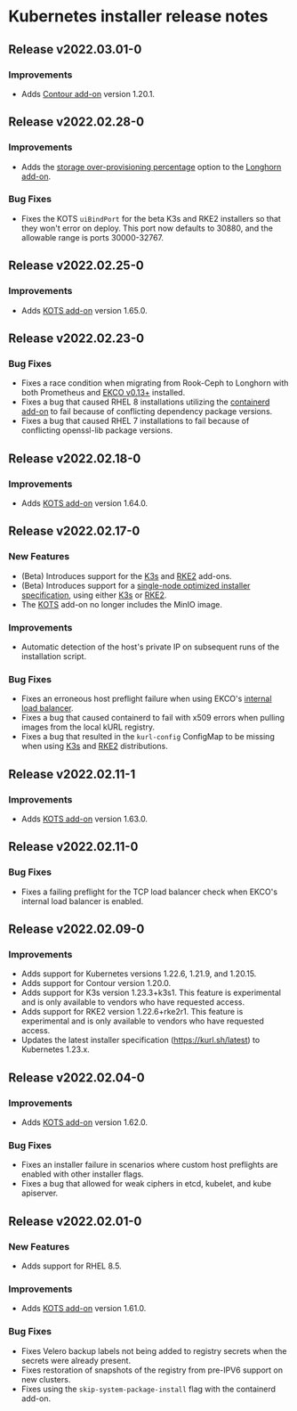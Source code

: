 # Kubernetes installer release notes

## Release v2022.03.01-0

### <label>Improvements</label>

- Adds [Contour add-on](/docs/add-ons/contour) version 1.20.1.

## Release v2022.02.28-0

### <label>Improvements</label>

- Adds the [storage over-provisioning percentage](https://longhorn.io/docs/1.2.3/references/settings/#storage-over-provisioning-percentage) option to the [Longhorn add-on](/docs/add-ons/longhorn).

### <label>Bug Fixes</label>

- Fixes the KOTS `uiBindPort` for the beta K3s and RKE2 installers so that they won't error on deploy. This port now defaults to 30880, and the allowable range is ports 30000-32767.

## Release v2022.02.25-0

### <label>Improvements</label>

- Adds [KOTS add-on](/docs/add-ons/kotsadm) version 1.65.0.

## Release v2022.02.23-0

### <label>Bug Fixes</label>

- Fixes a race condition when migrating from Rook-Ceph to Longhorn with both Prometheus and [EKCO v0.13+](https://kurl.sh/docs/add-ons/ekco#auto-resource-scaling) installed.
- Fixes a bug that caused RHEL 8 installations utilizing the [containerd add-on](/docs/add-ons/containerd) to fail because of conflicting dependency package versions.
- Fixes a bug that caused RHEL 7 installations to fail because of conflicting openssl-lib package versions.

## Release v2022.02.18-0

### <label>Improvements</label>

- Adds [KOTS add-on](/docs/add-ons/kotsadm) version 1.64.0.

## Release v2022.02.17-0

### <label>New Features</label>
- (Beta) Introduces support for the [K3s](/docs/add-ons/k3s) and [RKE2](/docs/add-ons/rke2) add-ons.
- (Beta) Introduces support for a [single-node optimized installer specification](/docs/create-installer/single-node-optimized), using either [K3s](/docs/add-ons/k3s) or [RKE2](/docs/add-ons/rke2).
- The [KOTS](/docs/add-ons/kostadm) add-on no longer includes the MinIO image.

### <label>Improvements</label>
- Automatic detection of the host's private IP on subsequent runs of the installation script.

### <label>Bug Fixes</label>
- Fixes an erroneous host preflight failure when using EKCO's [internal load balancer](/docs/add-ons/ekco#internal-load-balancer).
- Fixes a bug that caused containerd to fail with x509 errors when pulling images from the local kURL registry.
- Fixes a bug that resulted in the `kurl-config` ConfigMap to be missing when using [K3s](/docs/add-ons/k3s) and [RKE2](/docs/add-ons/rke2) distributions.

## Release v2022.02.11-1

### <label>Improvements</label>
- Adds [KOTS add-on](/docs/add-ons/kotsadm) version 1.63.0.

## Release v2022.02.11-0

### <label>Bug Fixes</label>
- Fixes a failing preflight for the TCP load balancer check when EKCO's internal load balancer is enabled.

## Release v2022.02.09-0

### <label>Improvements</label>
- Adds support for Kubernetes versions 1.22.6, 1.21.9, and 1.20.15.
- Adds support for Contour version 1.20.0.
- Adds support for K3s version 1.23.3+k3s1. This feature is experimental and is only available to vendors who have requested access.
- Adds support for RKE2 version 1.22.6+rke2r1. This feature is experimental and is only available to vendors who have requested access.
- Updates the latest installer specification (https://kurl.sh/latest) to Kubernetes 1.23.x.

## Release v2022.02.04-0

### <label>Improvements</label>
- Adds [KOTS add-on](/docs/add-ons/kotsadm) version 1.62.0.

### <label>Bug Fixes</label>
- Fixes an installer failure in scenarios where custom host preflights are enabled with other installer flags.
- Fixes a bug that allowed for weak ciphers in etcd, kubelet, and kube apiserver.

## Release v2022.02.01-0

### <label>New Features</label>
- Adds support for RHEL 8.5.

### <label>Improvements</label>
- Adds [KOTS add-on](/docs/add-ons/kotsadm) version 1.61.0.

### <label>Bug Fixes</label>
- Fixes Velero backup labels not being added to registry secrets when the secrets were already present.
- Fixes restoration of snapshots of the registry from pre-IPV6 support on new clusters.
- Fixes using the `skip-system-package-install` flag with the containerd add-on.
